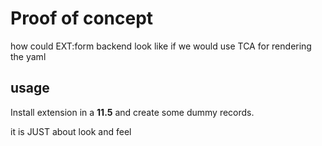 # Proof of concept

how could EXT:form backend look like if we would use TCA for rendering the yaml

## usage

Install extension in a **11.5** and create some dummy records. 

it is JUST about look and feel
